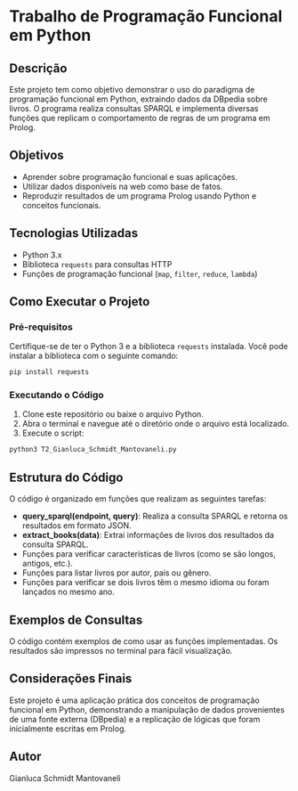 # Trabalho de Programação Funcional em Python

## Descrição
Este projeto tem como objetivo demonstrar o uso do paradigma de programação funcional em Python, extraindo dados da DBpedia sobre livros. O programa realiza consultas SPARQL e implementa diversas funções que replicam o comportamento de regras de um programa em Prolog.

## Objetivos
- Aprender sobre programação funcional e suas aplicações.
- Utilizar dados disponíveis na web como base de fatos.
- Reproduzir resultados de um programa Prolog usando Python e conceitos funcionais.

## Tecnologias Utilizadas
- Python 3.x
- Biblioteca `requests` para consultas HTTP
- Funções de programação funcional (`map`, `filter`, `reduce`, `lambda`)

## Como Executar o Projeto

### Pré-requisitos
Certifique-se de ter o Python 3 e a biblioteca `requests` instalada. Você pode instalar a biblioteca com o seguinte comando:

```bash
pip install requests
```

### Executando o Código
1. Clone este repositório ou baixe o arquivo Python.
2. Abra o terminal e navegue até o diretório onde o arquivo está localizado.
3. Execute o script:

```bash
python3 T2_Gianluca_Schmidt_Mantovaneli.py
```

## Estrutura do Código
O código é organizado em funções que realizam as seguintes tarefas:

- **query_sparql(endpoint, query)**: Realiza a consulta SPARQL e retorna os resultados em formato JSON.
- **extract_books(data)**: Extrai informações de livros dos resultados da consulta SPARQL.
- Funções para verificar características de livros (como se são longos, antigos, etc.).
- Funções para listar livros por autor, país ou gênero.
- Funções para verificar se dois livros têm o mesmo idioma ou foram lançados no mesmo ano.

## Exemplos de Consultas
O código contém exemplos de como usar as funções implementadas. Os resultados são impressos no terminal para fácil visualização.

## Considerações Finais
Este projeto é uma aplicação prática dos conceitos de programação funcional em Python, demonstrando a manipulação de dados provenientes de uma fonte externa (DBpedia) e a replicação de lógicas que foram inicialmente escritas em Prolog.

## Autor
Gianluca Schmidt Mantovaneli
